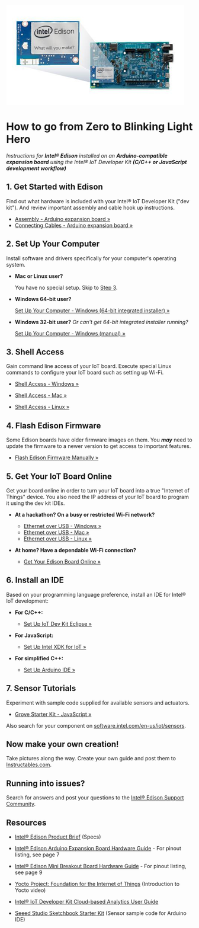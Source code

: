 ![Arduino Expansion Board with Intel® Edison](arduino_expansion_board_with_edison.jpg)

# How to go from Zero to Blinking Light Hero

_Instructions for **Intel® Edison** installed on an **Arduino-compatible expansion board** using the Intel® IoT Developer Kit **(C/C++ or JavaScript development workflow)**_


## 1. Get Started with Edison

Find out what hardware is included with your Intel® IoT Developer Kit ("dev kit"). And review important assembly and cable hook up instructions.

* [Assembly - Arduino expansion board »](arduino_expansion_board-assembly/assembly.md)
* [Connecting Cables - Arduino expansion board »](arduino_expansion_board-assembly/connecting_cables.md)


## 2. Set Up Your Computer

Install software and drivers specifically for your computer's operating system. 

* **Mac or Linux user?** 

  You have no special setup. Skip to [Step 3](#3-shell-access).

* **Windows 64-bit user?** 

  [Set Up Your Computer - Windows (64-bit integrated installer) »]()

* **Windows 32-bit user?** *Or can't get 64-bit integrated installer running?* 

  [Set Up Your Computer - Windows (manual) »]()


## 3. Shell Access

Gain command line access of your IoT board. Execute special Linux commands to configure your IoT board such as setting up Wi-Fi.

* [Shell Access - Windows »]()

* [Shell Access - Mac »]()

* [Shell Access - Linux »]()

## 4. Flash Edison Firmware

Some Edison boards have older firmware images on them. You **_may_** need to update the firmware to a newer version to get access to important features.

* [Flash Edison Firmware Manually »]()


## 5. Get Your IoT Board Online

Get your board online in order to turn your IoT board into a true "Internet of Things" device. You also need the IP address of your IoT board to program it using the dev kit IDEs.

* **At a hackathon? On a busy or restricted Wi-Fi network?**

  * [Ethernet over USB - Windows »]()
  * [Ethernet over USB - Mac »]()
  * [Ethernet over USB - Linux »]()

* **At home? Have a dependable Wi-Fi connection?**

  * [Get Your Edison Board Online »]()


## 6. Install an IDE

Based on your programming language preference, install an IDE for Intel® IoT development:

* **For C/C++:**
  * [Set Up IoT Dev Kit Eclipse »]()

* **For JavaScript:**
  * [Set Up Intel XDK for IoT »]()

* **For simplified C++:** 
  * [Set Up Arduino IDE »](https://software.intel.com/en-us/articles/install-arduino-ide-on-intel-iot-platforms)


## 7. Sensor Tutorials

Experiment with sample code supplied for available sensors and actuators.

* [Grove Starter Kit - JavaScript »]()

Also search for your component on [software.intel.com/en-us/iot/sensors](software.intel.com/en-us/iot/sensors).


## Now make your own creation!

Take pictures along the way. Create your own guide and
post them to [Instructables.com](http://instructables.com/id/intel).


## Running into issues?

Search for answers and post your questions to the [Intel® Edison Support Community](https://communities.intel.com/community/tech/edison).


## Resources

* [Intel® Edison Product Brief](http://www.intel.com/support/edison/sb/CS-035277.htm) (Specs)

* [Intel® Edison Arduino Expansion Board Hardware Guide](http://www.intel.com/support/edison/sb/CS-035275.htm) - For pinout listing, see page 7

* [Intel® Edison Mini Breakout Board Hardware Guide](http://www.intel.com/support/edison/sb/CS-035252.htm) - For pinout listing, see page 9 

* [Yocto Project: Foundation for the Internet of Things](https://www.youtube.com/watch?v=ztsnQ3p59jA&list=PLg-UKERBljNw254jnyMNZiu8yqF8pPq0m&index=24) (Introduction to Yocto video)

* [Intel® IoT Developer Kit Cloud-based Analytics User Guide](https://software.intel.com/en-us/intel-iot-developer-kit-cloud-based-analytics-user-guide) 

* [Seeed Studio Sketchbook Starter Kit](https://github.com/Seeed-Studio/Sketchbook_Starter_Kit_V2.0) (Sensor sample code for Arduino IDE)

